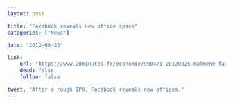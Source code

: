 ```yaml
---
layout: post

title: "Facebook reveals new office space"
categories: ["News"]

date: "2012-08-25"

link:
    url: "https://www.20minutes.fr/economie/990471-20120825-malmene-facebook-veut-offrir-nouveaux-locaux-luxueux"
    dead: false
    follow: false

tweet: "After a rough IPO, Facebook reveals new offices."
---
```

